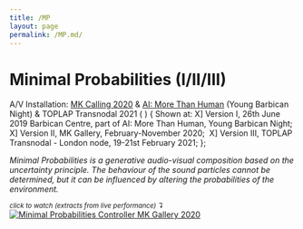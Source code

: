 ```yaml
---
title: /MP
layout: page
permalink: /MP.md/
---
```


# Minimal Probabilities (I/II/III)
A/V Installation: [MK Calling 2020](https://www.mkgallery.org/whats-on/mk-calling-2020/) & [AI: More Than Human](https://www.barbican.org.uk/whats-on/2019/event/ai-more-than-human) (Young Barbican Night) & TOPLAP Transnodal 2021 ( ) {
Shown at:
 X] Version I, 26th June 2019 Barbican Centre, part of AI: More Than Human, Young Barbican Night;
 X] Version II, MK Gallery, February-November 2020; 
 X] Version III, TOPLAP Transnodal - London node, 19-21st February 2021; 
};

*Minimal Probabilities is a generative audio-visual composition based on the uncertainty principle. The behaviour of the sound particles cannot be determined, but it can be influenced by altering the probabilities of the environment.*

<sub>*click to watch (extracts from live performance) ↴*</sub>
[<img alt="Minimal Probabilities Controller MK Gallery 2020" class="centered-image" src="/pb.github.io/images/MPCover.png" />](https://youtu.be/HXado1BcJko)
